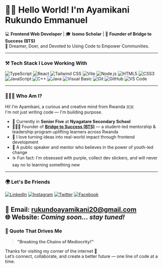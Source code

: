 # 👋🏽 Hello World! I'm Ayamikani Rukundo Emmanuel

💻 **Frontend Web Developer** | 🎓 **Isomo Scholar** | 🚀 **Founder of Bridge to Success (BTS)**  
🧠 Dreamer, Doer, and Devoted to Using Code to Empower Communities.

---

### ⚒️ Tech Stack I Love Working With

![TypeScript](https://img.shields.io/badge/-TypeScript-3178C6?style=flat&logo=typescript&logoColor=white)
![React](https://img.shields.io/badge/-React-61DAFB?style=flat&logo=react&logoColor=black)
![Tailwind CSS](https://img.shields.io/badge/-TailwindCSS-38B2AC?style=flat&logo=tailwind-css&logoColor=white)
![Vite](https://img.shields.io/badge/-Vite-646CFF?style=flat&logo=vite&logoColor=white)
![Node.js](https://img.shields.io/badge/-Node.js-339933?style=flat&logo=node.js&logoColor=white)
![HTML5](https://img.shields.io/badge/-HTML5-E34F26?style=flat&logo=html5&logoColor=white)
![CSS3](https://img.shields.io/badge/-CSS3-1572B6?style=flat&logo=css3)
![JavaScript](https://img.shields.io/badge/-JavaScript-F7DF1E?style=flat&logo=javascript&logoColor=black)
![C++](https://img.shields.io/badge/-C++-00599C?style=flat&logo=c%2b%2b&logoColor=white)
![Java](https://img.shields.io/badge/-Java-007396?style=flat&logo=java&logoColor=white)
![Visual Basic](https://img.shields.io/badge/-Visual%20Basic-68217A?style=flat&logo=visual-studio&logoColor=white)
![Git](https://img.shields.io/badge/-Git-F05032?style=flat&logo=git&logoColor=white)
![GitHub](https://img.shields.io/badge/-GitHub-181717?style=flat&logo=github)
![VS Code](https://img.shields.io/badge/-VSCode-007ACC?style=flat&logo=visual-studio-code)

---

### 👨🏽‍💻 Who Am I?

Hi! I'm Ayamikani, a curious and creative mind from Rwanda 🇷🇼  
I'm not just writing code — I'm building purpose.

- 🔭 Currently in **Senior Five** at **Nyagatare Secondary School**
- 👨🏽‍🏫 Founder of [**Bridge to Success (BTS)**](#) — a student-led mentorship & leadership program uplifting learners across Rwanda
- 🚀 I love turning ideas into real-world impact through frontend development
- 📣 A public speaker and mentor who believes in the power of youth-led change
- ☕ Fun fact: I'm obsessed with purple, collect dev stickers, and will never say no to learning something new

---

### 🌍 Let's Be Friends

[![LinkedIn](https://img.shields.io/badge/-LinkedIn-0A66C2?style=flat&logo=linkedin&logoColor=white)](https://www.linkedin.com/in/ayamikani-rukundo-emmanuel-43a5502a7/)
[![Instagram](https://img.shields.io/badge/-Instagram-E4405F?style=flat&logo=instagram&logoColor=white)](https://www.instagram.com/ayamikani_rukundo)
[![Twitter](https://img.shields.io/badge/-Twitter-1DA1F2?style=flat&logo=twitter&logoColor=white)](https://twitter.com/Ayamikani_R)
[![Facebook](https://img.shields.io/badge/-Facebook-1877F2?style=flat&logo=facebook&logoColor=white)](https://www.facebook.com/ayamikani)

📧 **Email**: rukundoayamikani20@gmail.com  
🌐 **Website**: *Coming soon... stay tuned!*
---

### 💬 Quote That Drives Me

> **"Breaking the Chains of Mediocrity!"**  

Thanks for visiting my corner of the internet 💜  
Let’s connect, collaborate, and create a better future — one line of code at a time.
